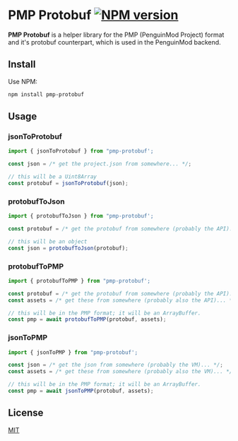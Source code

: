 # PMP Protobuf [![NPM version](https://img.shields.io/npm/v/pmp-protobuf.svg)](https://npmjs.com/package/pmp-protobuf)

**PMP Protobuf** is a helper library for the PMP (PenguinMod Project) format and it's protobuf counterpart, which is used in the PenguinMod backend.

## Install

Use NPM:

```sh
npm install pmp-protobuf
```

## Usage

### jsonToProtobuf

```js
import { jsonToProtobuf } from "pmp-protobuf';

const json = /* get the project.json from somewhere... */;

// this will be a Uint8Array
const protobuf = jsonToProtobuf(json);
```

### protobufToJson

```js
import { protobufToJson } from "pmp-protobuf';

const protobuf = /* get the protobuf from somewhere (probably the API)... */;

// this will be an object
const json = protobufToJson(protobuf);
```

### protobufToPMP

```js
import { protobufToPMP } from "pmp-protobuf';

const protobuf = /* get the protobuf from somewhere (probably the API)... */;
const assets = /* get these from somewhere (probably also the API)... */;

// this will be in the PMP format; it will be an ArrayBuffer.
const pmp = await protobufToPMP(protobuf, assets);
```

### jsonToPMP

```js
import { jsonToPMP } from "pmp-protobuf';

const json = /* get the json from somewhere (probably the VM)... */;
const assets = /* get these from somewhere (probably also the VM)... */;

// this will be in the PMP format; it will be an ArrayBuffer.
const pmp = await jsonToPMP(protobuf, assets);
```

## License

[MIT](LICENSE)

